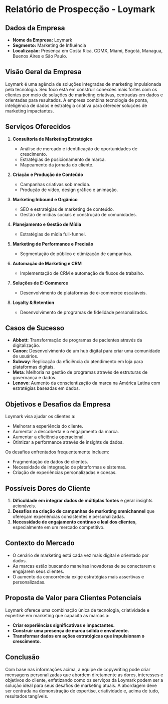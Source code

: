 # Relatório de Prospecção - Loymark

## Dados da Empresa
- **Nome da Empresa:** Loymark
- **Segmento:** Marketing de Influência
- **Localização:** Presença em Costa Rica, CDMX, Miami, Bogotá, Managua, Buenos Aires e São Paulo.

## Visão Geral da Empresa
Loymark é uma agência de soluções integradas de marketing impulsionada pela tecnologia. Seu foco está em construir conexões mais fortes com os clientes por meio de soluções de marketing criativas, centradas em dados e orientadas para resultados. A empresa combina tecnologia de ponta, inteligência de dados e estratégia criativa para oferecer soluções de marketing impactantes.

## Serviços Oferecidos
1. **Consultoria de Marketing Estratégico**
   - Análise de mercado e identificação de oportunidades de crescimento.
   - Estratégias de posicionamento de marca.
   - Mapeamento da jornada do cliente.

2. **Criação e Produção de Conteúdo**
   - Campanhas criativas sob medida.
   - Produção de vídeo, design gráfico e animação.

3. **Marketing Inbound e Orgânico**
   - SEO e estratégias de marketing de conteúdo.
   - Gestão de mídias sociais e construção de comunidades.

4. **Planejamento e Gestão de Mídia**
   - Estratégias de mídia full-funnel.

5. **Marketing de Performance e Precisão**
   - Segmentação de público e otimização de campanhas.

6. **Automação de Marketing e CRM**
   - Implementação de CRM e automação de fluxos de trabalho.

7. **Soluções de E-Commerce**
   - Desenvolvimento de plataformas de e-commerce escaláveis.

8. **Loyalty & Retention**
   - Desenvolvimento de programas de fidelidade personalizados.

## Casos de Sucesso
- **Abbott**: Transformação de programas de pacientes através da digitalização.
- **Canon**: Desenvolvimento de um hub digital para criar uma comunidade de usuários.
- **Subway**: Replicação da eficiência do atendimento em loja para plataformas digitais.
- **Meta**: Melhoria na gestão de programas através de estruturas de governança e dados.
- **Lenovo**: Aumento da conscientização da marca na América Latina com estratégias baseadas em dados.

## Objetivos e Desafios da Empresa
Loymark visa ajudar os clientes a:
- Melhorar a experiência do cliente.
- Aumentar a descoberta e o engajamento da marca.
- Aumentar a eficiência operacional.
- Otimizar a performance através de insights de dados.

Os desafios enfrentados frequentemente incluem:
- Fragmentação de dados de clientes.
- Necessidade de integração de plataformas e sistemas.
- Criação de experiências personalizadas e coesas.

## Possíveis Dores do Cliente
1. **Dificuldade em integrar dados de múltiplas fontes** e gerar insights acionáveis.
2. **Desafios na criação de campanhas de marketing omnichannel** que ofereçam experiências consistentes e personalizadas.
3. **Necessidade de engajamento contínuo e leal dos clientes**, especialmente em um mercado competitivo.

## Contexto do Mercado
- O cenário de marketing está cada vez mais digital e orientado por dados.
- As marcas estão buscando maneiras inovadoras de se conectarem e engajarem seus clientes.
- O aumento da concorrência exige estratégias mais assertivas e personalizadas.

## Proposta de Valor para Clientes Potenciais
Loymark oferece uma combinação única de tecnologia, criatividade e expertise em marketing que capacita as marcas a:
- **Criar experiências significativas e impactantes.**
- **Construir uma presença de marca sólida e envolvente.**
- **Transformar dados em ações estratégicas que impulsionam o crescimento.**

## Conclusão
Com base nas informações acima, a equipe de copywriting pode criar mensagens personalizadas que abordem diretamente as dores, interesses e objetivos do cliente, enfatizando como os serviços da Loymark podem ser a solução ideal para seus desafios de marketing atuais. A abordagem deve ser centrada na demonstração de expertise, criatividade e, acima de tudo, resultados tangíveis.